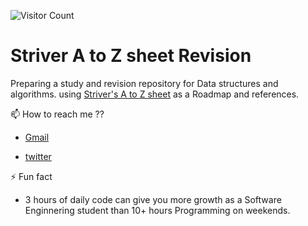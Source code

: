 ![Visitor Count](https://profile-counter.glitch.me/{username}/count.svg)
# Striver A to Z sheet Revision

Preparing a study and revision repository for Data structures and algorithms.
using [Striver's A to Z sheet](https://takeuforward.org/strivers-a2z-dsa-course/strivers-a2z-dsa-course-sheet-2/) as a Roadmap and references.

📫 How to reach me ??
- [Gmail](https://mail.google.com/mail/u/0/#inbox?compose=CllgCJNsLfmjmHBVdMKzGknwMqWpnNSjkvBcGRwCkPHBgZxkhmcMxvvtXVNQJxDnNKTDfXhjKdB)

- [twitter](https://twitter.com/JanakAvhad)

⚡️ Fun fact 
- 3 hours of daily code can give you more growth as a Software Enginnering student than 10+ hours Programming on weekends.  
